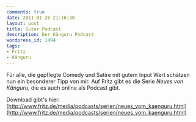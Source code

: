 ```yaml
---
comments: true
date: 2011-01-26 21:16:30
layout: post
title: Guter Podcast
description: Der Känguru Podcast
wordpress_id: 1494
tags:
- Fritz
- Känguru
---
```


Für alle, die gepflegte Comedy und Satire mit gutem Input Wert schätzen nun ein besonderer Tipp von mir. Auf Fritz gibt es die Serie _Neues von Känguru_, die es auch online als Podcast gibt.

Download gibt's hier: [http://www.fritz.de/media/podcasts/serien/neues_vom_kaenguru.html](http://www.fritz.de/media/podcasts/serien/neues_vom_kaenguru.html)
